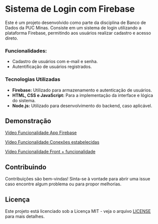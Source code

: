# Sistema de Login com Firebase

Este é um projeto desenvolvido como parte da disciplina de Banco de Dados da PUC Minas. Consiste em um sistema de login utilizando a plataforma Firebase, permitindo aos usuários realizar cadastro e acesso direto.

### Funcionalidades: 
- Cadastro de usuários com e-mail e senha.
- Autentificação de usuários registrados.

### Tecnologias Utilizadas

- **Firebase:** Utilizado para armazenamento e autenticação de usuários.
- **HTML, CSS e JavaScript:** Para a implementação da interface e lógica do sistema.
- **Node.js:** Utilizado para desenvolvimento do backend, caso aplicável.

## Demonstração

[Vídeo Funcionalidade App Firebase](/Videos%20de%20funcionalidade/App%20Firebase.mkv)

[Vídeo Funcionalidade Conexões estabelecidas](/Videos%20de%20funcionalidade/Conexões%20estabelcidadas.mkv)

[Vídeo Funcionalidade Front + funcionalidade](//Videos%20de%20funcionalidade/Front%20+%20funcionalidade.mkv)

## Contribuindo

Contribuições são bem-vindas! Sinta-se à vontade para abrir uma issue caso encontre algum problema ou para propor melhorias.

## Licença

Este projeto está licenciado sob a Licença MIT - veja o arquivo [LICENSE](LICENSE) para mais detalhes.






